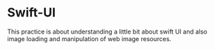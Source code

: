 # Swift-UI
This practice is about understanding a little bit about swift UI and also image loading and manipulation of web image resources.
